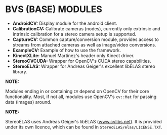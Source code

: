 BVS (BASE) MODULES
==================

* **AndroidCV:** Display module for the android client.
* **CalibrationCV:** Calibrate cameras (nodes), currently only extrinsic and intrinsic calibration for a stereo camera setup is supported.
* **CaptureCV:** Common capture/conversion module, provides access to streams from attached cameras as well as image/video conversions.
* **ExampleCV:** Example of how to use the framework.
* **KinectXLite:** Manuel Martinez's header only Kinect driver.
* **StereoCVCUDA:** Wrapper for OpenCV's CUDA stereo capabilities.
* **StereoELAS:** Wrapper for Andreas Geiger's excellent libELAS stereo library.

**NOTE:**

Modules ending in or containing `CV` depend on OpenCV for their core functionality.
Most, if not all, modules use OpenCV's `cv::Mat` for passing data (images) around.

**NOTE:**

StereoELAS uses Andreas Geiger's libELAS (www.cvlibs.net). It is provided under its own licence, which can be found in `StereoELAS/elas/LICENSE.TXT`.
